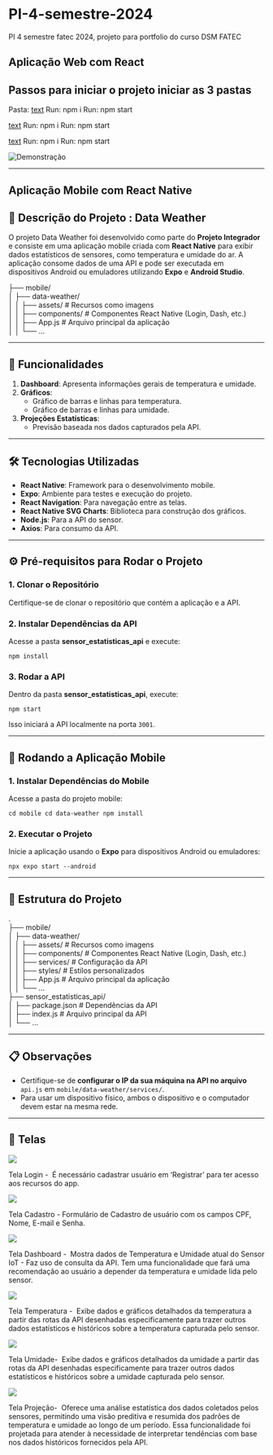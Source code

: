 # PI-4-semestre-2024
PI 4 semestre fatec 2024, projeto para portfolio do curso DSM FATEC

##  **Aplicação Web com React**

## Passos para iniciar o projeto iniciar as 3 pastas
Pasta: [text](sensor_estatisticas_api)
Run: npm i
Run: npm start

[text](user_login_api)
Run: npm i
Run: npm start

[text](web_front_react)
Run: npm i
Run: npm start

![Demonstração](assets/video.gif)


---

##  **Aplicação Mobile com React Native**

## 📖 Descrição do Projeto : Data Weather

O projeto Data Weather foi desenvolvido como parte do **Projeto Integrador** e consiste em uma aplicação mobile criada com **React Native** para exibir dados estatísticos de sensores, como temperatura e umidade do ar. A aplicação consome dados de uma API e pode ser executada em dispositivos Android ou emuladores utilizando **Expo** e **Android Studio**.

├── mobile/  
│ ├── data-weather/  
│ │ ├── assets/ # Recursos como imagens  
│ │ ├── components/ # Componentes React Native (Login, Dash, etc.)  
│ │ ├── App.js # Arquivo principal da aplicação  
│ │ └── ...  

---

## 🚀 Funcionalidades

1.  **Dashboard**: Apresenta informações gerais de temperatura e umidade.
2.  **Gráficos**:
    *   Gráfico de barras e linhas para temperatura.
    *   Gráfico de barras e linhas para umidade.
3.  **Projeções Estatísticas**:
    *   Previsão baseada nos dados capturados pela API.

---

## 🛠️ Tecnologias Utilizadas

*   **React Native**: Framework para o desenvolvimento mobile.
*   **Expo**: Ambiente para testes e execução do projeto.
*   **React Navigation**: Para navegação entre as telas.
*   **React Native SVG Charts**: Biblioteca para construção dos gráficos.
*   **Node.js**: Para a API do sensor.
*   **Axios**: Para consumo da API.

---

## ⚙️ Pré-requisitos para Rodar o Projeto

### 1\. Clonar o Repositório

Certifique-se de clonar o repositório que contém a aplicação e a API.

### 2\. Instalar Dependências da API

Acesse a pasta **sensor\_estatisticas\_api** e execute:

`npm install`

### 3\. Rodar a API

Dentro da pasta **sensor\_estatisticas\_api**, execute:

`npm start`

Isso iniciará a API localmente na porta `3001`.

---

## 📱 Rodando a Aplicação Mobile

### 1\. Instalar Dependências do Mobile

Acesse a pasta do projeto mobile:

`cd mobile cd data-weather npm install`

### 2\. Executar o Projeto

Inicie a aplicação usando o **Expo** para dispositivos Android ou emuladores:

`npx expo start --android`

---

## 📝 Estrutura do Projeto

.  
├── mobile/  
│ ├── data-weather/  
│ │ ├── assets/ # Recursos como imagens  
│ │ ├── components/ # Componentes React Native (Login, Dash, etc.)  
│ │ ├── services/ # Configuração da API  
│ │ ├── styles/ # Estilos personalizados  
│ │ ├── App.js # Arquivo principal da aplicação  
│ │ └── ...  
├── sensor\_estatisticas\_api/  
│ ├── package.json # Dependências da API  
│ ├── index.js # Arquivo principal da API  
│ └── ...

---

## 📋 Observações

*   Certifique-se de **configurar o IP da sua máquina na API no arquivo** `api.js` em `mobile/data-weather/services/`.
*   Para usar um dispositivo físico, ambos o dispositivo e o computador devem estar na mesma rede.

---

## 📱 Telas

![](https://33333.cdn.cke-cs.com/kSW7V9NHUXugvhoQeFaf/images/9141c77a5270d373e18a244bb64752d39cdac25313beb68d.png)

Tela Login -  É necessário cadastrar usuário em ‘Registrar’ para ter acesso aos recursos do app.

![](https://33333.cdn.cke-cs.com/kSW7V9NHUXugvhoQeFaf/images/9997e3b204a883338ed7821d3182ba7c76e16589d66f8f6a.png)

Tela Cadastro - Formulário de Cadastro de usuário com os campos CPF, Nome, E-mail e Senha.

![](https://33333.cdn.cke-cs.com/kSW7V9NHUXugvhoQeFaf/images/043ba8510e8387bf6264f89f19531ff6fc26b6b829a69a66.png)

Tela Dashboard -  Mostra dados de Temperatura e Umidade atual do Sensor IoT - Faz uso de consulta da API. Tem uma funcionalidade que fará uma recomendação ao usuário a depender da temperatura e umidade lida pelo sensor. 

![](https://33333.cdn.cke-cs.com/kSW7V9NHUXugvhoQeFaf/images/221c2223f5a41888ec45124cedc49b57875cd57394a6eccd.png)

Tela Temperatura -  Exibe dados e gráficos detalhados da temperatura a partir das rotas da API desenhadas especificamente para trazer outros dados estatísticos e históricos sobre a temperatura capturada pelo sensor.

![](https://33333.cdn.cke-cs.com/kSW7V9NHUXugvhoQeFaf/images/b8b963950f019e0499326bd9d874e0de29e43cadf2c0d7db.png)

Tela Umidade-  Exibe dados e gráficos detalhados da umidade a partir das rotas da API desenhadas especificamente para trazer outros dados estatísticos e históricos sobre a umidade capturada pelo sensor.

![](https://33333.cdn.cke-cs.com/kSW7V9NHUXugvhoQeFaf/images/400db7e7cd9b72fd3a0890f0adfcb97e77980bc8d2337d9a.png)

Tela Projeção-  Oferece uma análise estatística dos dados coletados pelos sensores, permitindo uma visão preditiva e resumida dos padrões de temperatura e umidade ao longo de um período. Essa funcionalidade foi projetada para atender à necessidade de interpretar tendências com base nos dados históricos fornecidos pela API.

